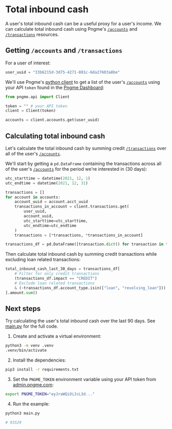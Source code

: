 # Total inbound cash

A user's total inbound cash can be a useful proxy for a user's income. We can calculate total inbound cash using Pngme's [`/accounts`](https://developers.api.pngme.com/reference/get_users-user-uuid-accounts-1) and [`/transactions`](https://developers.api.pngme.com/reference/get_users-user-uuid-accounts-acct-uuid-transactions-1) resources.

## Getting `/accounts` and `/transactions`

For a user of interest:

```python
user_uuid = "33b6215d-3d75-4271-801c-6da27603a8be"
```

We'll use Pngme's [python client](https://github.com/pngme/pngme-api) to get a list of the user's [`/accounts`](https://developers.api.pngme.com/reference/get_users-user-uuid-accounts-1) using your API `token` found in the [Pngme Dashboard](https://admin.pngme.com):

```python
from pngme.api import Client

token = "" # your API token
client = Client(token)

accounts = client.accounts.get(user_uuid)
```

## Calculating total inbound cash

Let's calculate the total inbound cash by summing credit [`/transactions`](https://developers.api.pngme.com/reference/get_users-user-uuid-accounts-acct-uuid-transactions-1) over all of the user's [`/accounts`](https://developers.api.pngme.com/reference/get_users-user-uuid-accounts-1).

We'll start by getting a `pd.DataFrame` containing the transactions across all of the user's [`/accounts`](https://developers.api.pngme.com/reference/get_users-user-uuid-accounts-1) for the period we're interested in (30 days):

```python
utc_starttime = datetime(2021, 12, 1)
utc_endtime = datetime(2021, 12, 31)

transactions = []
for account in accounts:
    account_uuid = account.acct_uuid
    transactions_in_account = client.transactions.get(
        user_uuid,
        account_uuid,
        utc_starttime=utc_starttime,
        utc_endtime=utc_endtime
    )
    transactions = [*transactions, *transactions_in_account]

transactions_df = pd.DataFrame([transaction.dict() for transaction in transactions])
```

Then calculate total inbound cash by summing credit transactions while excluding loan related transactions:

```python
total_inbound_cash_last_30_days = transactions_df[
    # Filter for only credit transactions
    (transactions_df.impact == "CREDIT")
    # Exclude loan related transactions
    & (~transactions_df.account_type.isin(["loan", "revolving_loan"]))
].amount.sum()
```

## Next steps

Try calculating the user's total inbound cash over the last 90 days. See [main.py](main.py) for the full code.

1. Create and activate a virtual environment:

```bash
python3 -m venv .venv
.venv/bin/activate
```

2. Install the dependencies:

```bash
pip3 install -r requirements.txt
```

3. Set the `PNGME_TOKEN` environment variable using your API token from [admin.pngme.com](https://admin.pngme.com):

```bash
export PNGME_TOKEN="eyJraWQiOiJcL3d..."
```

4. Run the example:

```bash
python3 main.py

# 93529
```
